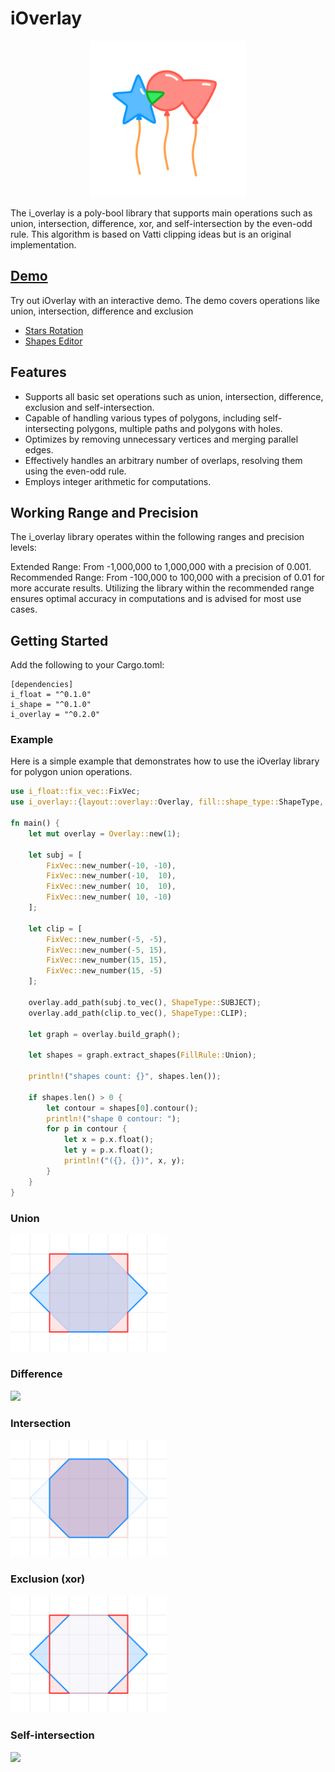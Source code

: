 # iOverlay

<p align="center">
<img src="https://github.com/iShape-Rust/iOverlay/blob/main/Readme/balloons.svg" width="250"/>
</p>
The i_overlay is a poly-bool library that supports main operations such as union, intersection, difference, xor, and self-intersection by the even-odd rule. This algorithm is based on Vatti clipping ideas but is an original implementation.

## [Demo](https://ishape-rust.github.io/iShape-js/overlay/stars_demo.html)
Try out iOverlay with an interactive demo. The demo covers operations like union, intersection, difference and exclusion

- [Stars Rotation](https://ishape-rust.github.io/iShape-js/overlay/stars_demo.html)
- [Shapes Editor](https://ishape-rust.github.io/iShape-js/overlay/shapes_editor.html)



## Features

- Supports all basic set operations such as union, intersection, difference, exclusion and self-intersection.
- Capable of handling various types of polygons, including self-intersecting polygons, multiple paths and polygons with holes.
- Optimizes by removing unnecessary vertices and merging parallel edges.
- Effectively handles an arbitrary number of overlaps, resolving them using the even-odd rule.
- Employs integer arithmetic for computations.



## Working Range and Precision
The i_overlay library operates within the following ranges and precision levels:

Extended Range: From -1,000,000 to 1,000,000 with a precision of 0.001.
Recommended Range: From -100,000 to 100,000 with a precision of 0.01 for more accurate results.
Utilizing the library within the recommended range ensures optimal accuracy in computations and is advised for most use cases.



## Getting Started

Add the following to your Cargo.toml:
```
[dependencies]
i_float = "^0.1.0"
i_shape = "^0.1.0"
i_overlay = "^0.2.0"
```

### Example

Here is a simple example that demonstrates how to use the iOverlay library for polygon union operations.
```rust
use i_float::fix_vec::FixVec;
use i_overlay::{layout::overlay::Overlay, fill::shape_type::ShapeType, bool::fill_rule::FillRule};

fn main() {
    let mut overlay = Overlay::new(1);
        
    let subj = [
        FixVec::new_number(-10, -10),
        FixVec::new_number(-10,  10),
        FixVec::new_number( 10,  10),
        FixVec::new_number( 10, -10)
    ];

    let clip = [
        FixVec::new_number(-5, -5),
        FixVec::new_number(-5, 15),
        FixVec::new_number(15, 15),
        FixVec::new_number(15, -5)
    ];

    overlay.add_path(subj.to_vec(), ShapeType::SUBJECT);
    overlay.add_path(clip.to_vec(), ShapeType::CLIP);

    let graph = overlay.build_graph();

    let shapes = graph.extract_shapes(FillRule::Union);

    println!("shapes count: {}", shapes.len());

    if shapes.len() > 0 {
        let contour = shapes[0].contour();
        println!("shape 0 contour: ");
        for p in contour {
            let x = p.x.float();
            let y = p.x.float();
            println!("({}, {})", x, y);
        }
    }
}
```



### Union
<p align="left">
<img src="https://github.com/iShape-Rust/iOverlay/blob/main/Readme/union.svg" width="250"/>
</p>

### Difference
<p align="left">
<img src="https://github.com/iShape-Rust/iOverlay/blob/main/Readme/difference.svg" width="250"/>
</p>

### Intersection
<p align="left">
<img src="https://github.com/iShape-Rust/iOverlay/blob/main/Readme/intersection.svg" width="250"/>
</p>

### Exclusion (xor)
<p align="left">
<img src="https://github.com/iShape-Rust/iOverlay/blob/main/Readme/exclusion.svg" width="250"/>
</p>

### Self-intersection
<p align="left">
<img src="https://github.com/iShape-Rust/iOverlay/blob/main/Readme/self-intersecting.svg" width="250"/>
</p>

